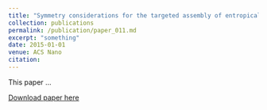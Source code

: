 ```yaml
---
title: "Symmetry considerations for the targeted assembly of entropically stabilized colloidal crystals via Voronoi particles"
collection: publications
permalink: /publication/paper_011.md
excerpt: "something"
date: 2015-01-01
venue: ACS Nano
citation:
---
```

This paper ...

[Download paper here](http://pfdamasceno.github.io/files/2015_Schultz.pdf)
